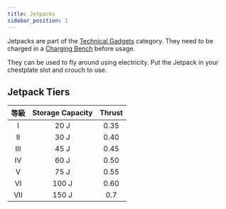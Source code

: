 ```yaml
---
title: Jetpacks
sidebar_position: 1
---
```


Jetpacks are part of the [Technical Gadgets](Technical-Gadgets) category. They need to be charged in a [Charging Bench](Charging-Bench) before usage.

They can be used to fly around using electricity. Put the Jetpack in your chestplate slot and crouch to use.

## Jetpack Tiers

| 等級  | Storage Capacity | Thrust |
|:---:|:----------------:|:------:|
|  I  |       20 J       |  0.35  |
| II  |       30 J       |  0.40  |
| III |       45 J       |  0.45  |
| IV  |       60 J       |  0.50  |
|  V  |       75 J       |  0.55  |
| VI  |      100 J       |  0.60  |
| VII |      150 J       |  0.7   |
